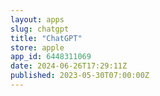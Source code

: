 ```yaml
---
layout: apps
slug: chatgpt
title: "ChatGPT"
store: apple
app_id: 6448311069
date: 2024-06-26T17:29:11Z
published: 2023-05-30T07:00:00Z
---
```

